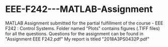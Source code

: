 # EEE-F242---MATLAB-Assignment
MATLAB Assignment submitted for the partial fulfillment of the course - EEE F242 : Control Systems.
Folder named "Plots" contains figures (.TIFF files) for all the questions. 
Questions for the assignment can be found in "Assignment EEE F242.pdf"
My report is titled "2018A3PS0432P.pdf"
